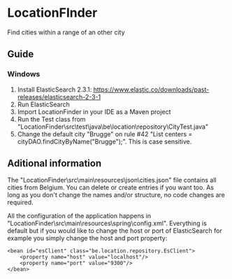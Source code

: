 # LocationFInder
Find cities within a range of an other city
## Guide
### Windows
1. Install ElasticSearch 2.3.1: https://www.elastic.co/downloads/past-releases/elasticsearch-2-3-1
2. Run ElasticSearch
3. Import LocationFinder in your IDE as a Maven project
4. Run the Test class from "LocationFinder\src\test\java\be\location\repository\CityTest.java"
5. Change the default city "Brugge" on rule #42 "List<City> centers = cityDAO.findCityByName("Brugge");". This is case sensitive.

## Aditional information
The "LocationFinder\src\main\resources\json\cities.json" file contains all cities from Belgium. You can delete or create entries if you want too. As long as you don't change the names and/or structure, no code changes are required.

All the configuration of the application happens in "LocationFinder\src\main\resources\spring\config.xml". Everything is default but if you would like to change the host or port of ElasticSearch for example you simply change the host and port property:

    <bean id="esClient" class="be.location.repository.EsClient">
        <property name="host" value="localhost"/>
        <property name="port" value="9300"/>
    </bean>
